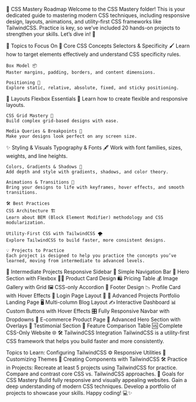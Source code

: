 🌟 CSS Mastery Roadmap
    Welcome to the CSS Mastery folder! This is your dedicated guide to mastering modern CSS techniques, including responsive design, layouts, animations, and utility-first CSS frameworks like TailwindCSS. Practice is key, so we’ve included 20 hands-on projects to strengthen your skills. Let’s dive in! 🚀

📖 Topics to Focus On
🎨 Core CSS Concepts
    Selectors & Specificity 🖌️
    Learn how to target elements effectively and understand CSS specificity rules.

    Box Model 📦
    Master margins, padding, borders, and content dimensions.

    Positioning 📍
    Explore static, relative, absolute, fixed, and sticky positioning.

🧩 Layouts
    Flexbox Essentials 💪
    Learn how to create flexible and responsive layouts.

    CSS Grid Mastery 🔲
    Build complex grid-based designs with ease.

    Media Queries & Breakpoints 📱
    Make your designs look perfect on any screen size.

✨ Styling & Visuals
    Typography & Fonts 🖋️
    Work with font families, sizes, weights, and line heights.

    Colors, Gradients & Shadows 🌈
    Add depth and style with gradients, shadows, and color theory.

    Animations & Transitions 🎥
    Bring your designs to life with keyframes, hover effects, and smooth transitions.

    🛠️ Best Practices
    CSS Architecture 🏗️
    Learn about BEM (Block Element Modifier) methodology and CSS modularization.

    Utility-First CSS with TailwindCSS 🌪️
    Explore TailwindCSS to build faster, more consistent designs.

    💡 Projects to Practice
    Each project is designed to help you practice the concepts you’ve learned, moving from intermediate to advanced levels.

🔹 Intermediate Projects
    Responsive Sidebar 📂
    Simple Navigation Bar 🧭
    Hero Section with Flexbox 🦸‍♂️
    Product Card Design 🛍️
    Pricing Table 💰
    Image Gallery with Grid 🖼️
    CSS-only Accordion 📜
    Footer Design 📉
    Profile Card with Hover Effects 👤
    Login Page Layout 🔑
    🔹 Advanced Projects
    Portfolio Landing Page 🖥️
    Multi-column Blog Layout ✍️
    Interactive Dashboard 📊
    Custom Buttons with Hover Effects 🎛️
    Fully Responsive Navbar with Dropdowns 🔽
    E-commerce Product Page 🛒
    Advanced Hero Section with Overlays 🌌
    Testimonial Section 💬
    Feature Comparison Table 🆚
    Complete CSS-Only Website 🌐
    🛠️ TailwindCSS Integration
    TailwindCSS is a utility-first CSS framework that helps you build faster and more consistently.

Topics to Learn:
    Configuring TailwindCSS ⚙️
    Responsive Utilities 📱
    Customizing Themes 🎨
    Creating Components with TailwindCSS 🛠️
    Practice in Projects:
    Recreate at least 5 projects using TailwindCSS for practice.
    Compare and contrast core CSS vs. TailwindCSS approaches.
    🎯 Goals for CSS Mastery
    Build fully responsive and visually appealing websites.
    Gain a deep understanding of modern CSS techniques.
    Develop a portfolio of projects to showcase your skills.
    Happy coding! 💻✨